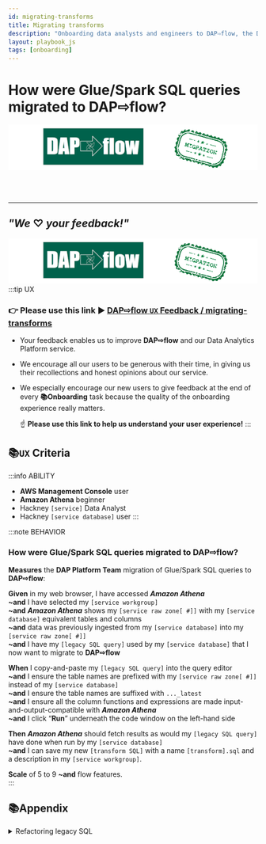 ```yaml
---
id: migrating-transforms
title: Migrating transforms
description: "Onboarding data analysts and engineers to DAP⇨flow, the Data Analytics Platform Airflow integration."
layout: playbook_js
tags: [onboarding]
---
```

# How were Glue/Spark SQL queries migrated to **DAP⇨flow**?
![DAP⇨flow](../images/DAPairflowFLOWmigration.png)  


<br> 
</br>  

---
## ***"We* ♡ *your feedback!"***
![DAP⇨flow](../images/DAPairflowFLOWmigration.png)  
:::tip UX  
### 👉 Please use **this link ►** [**DAP⇨flow** `UX` **Feedback / migrating-transforms**](https://docs.google.com/forms/d/e/1FAIpQLSdqeNyWIPMNBHEr-YSyxnXQ4ggTwJPkffMYgFaJ4hGEhIL6LA/viewform?usp=pp_url&entry.339550210=prototype-legacy-transforms)  

- Your feedback enables us to improve **DAP⇨flow** and our Data Analytics Platform service.  
- We encourage all our users to be generous with their time, in giving us their recollections and honest opinions about our service.  
- We especially encourage our new users to give feedback at the end of every **📚Onboarding** task because the quality of the onboarding experience really matters.  

    ☝ **Please use this link to help us understand your user experience!**
:::


## 📚`UX` Criteria
:::info ABILITY  
* **AWS Management Console** user  
* **Amazon Athena** beginner  
* Hackney `[service]` Data Analyst
* Hackney `[service database]` user
:::

:::note BEHAVIOR  
### How were Glue/Spark SQL queries migrated to **DAP⇨flow**?
**Measures** the **DAP Platform Team** migration of Glue/Spark SQL queries to **DAP⇨flow**:  

**Given** in my web browser, I have accessed ***Amazon Athena***  
**~and** I have selected my `[service workgroup]`  
**~and** ***Amazon Athena*** shows my `[service raw zone[ #]]` with my `[service database]` equivalent tables and columns  
**~and** data was previously ingested from my `[service database]` into my `[service raw zone[ #]]`  
**~and** I have my `[legacy SQL query]` used by my `[service database]` that I now want to migrate to **DAP⇨flow**  

**When** I copy-and-paste my `[legacy SQL query]` into the query editor  
**~and** I ensure the table names are prefixed with my `[service raw zone[ #]]` instead of my `[service database]`  
**~and** I ensure the table names are suffixed with `..._latest`  
**~and** I ensure all the column functions and expressions are made input-and-output-compatible with ***Amazon Athena***  
**~and** I click “**Run**” underneath the code window on the left-hand side

**Then** ***Amazon Athena*** should fetch results as would my `[legacy SQL query]` have done when run by my `[service database]`    
**~and** I can save my new `[transform SQL]` with a name `[transform].sql` and a description in my `[service workgroup]`.  

**Scale** of 5 to 9 **~and** flow features.  
:::

## 📚Appendix

<details><summary>Refactoring legacy SQL</summary>

### A. Is denormalization a good or bad idea?

Legacy denormalized SQL Transforms and their data-products should be scrutinized to understand:
* Do multiple product iterations co-exist that are being repeatedly generated at the same time?
* Do multiple product iterations share significant elements of SQL code?
* Are they expensive to run and maintain?
* Can they be broken up and re-orchestrated in a more efficient manner?
* Can they be broken up and refactored to make them easier to maintain and iterate?

---

### B. Balancing "Data pull" *versus* "Data push"

**Data pull:** Presentation layer BI tools are very efficient at pivoting between dimensions and aggregating data along each dimension. Because they serve up reports and visualizations only when they are needed, they have the potential of saving cost when conceived properly.

**Data push:** The optimum intermediate *Data Platform* products are *data cube*s because they generate the most value from the presentation layer's potential use cases. Their development, continued deployment, computational and product materialization costs can be offset in many ways, but ultimately their value is dependant on the numbers of users and the use-cases in the presentation layer.

**Pull overreach:** Is where the demands of the presentation layer is allowed to propagate too many very similar, yet independent data "push" pipelines. "Push", because it is where the cost of the problem is observed (multiplied by cloud running costs), will often get unfairly blamed for a problem propagated by the demands of poorly conceived "pull" requirements from the presentation layer.

**Push overreach:** Is where over-engineering of "push" pipelines actually reduces the potential portfolio of presentation layer product realizations. In the worst case scenario, a data pipeline will converge on just a single data product with no options for further data wrangling in the presentation layer because the data product does not resemble a data cube. Over use of "push" is rightly blamed for this effect when it is caused by not understanding the real needs of presentation layer users.

</details>
